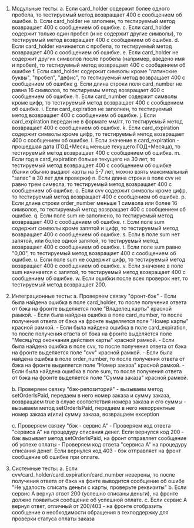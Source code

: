1. Модульные тесты:
	a. Если card_holder содержит более одного пробела, то тестируемый метод возвращает 400 с сообщением об ошибке.
	b. Если card_holder не заполнен, то тестируемый метод возвращает 400 с сообщением об ошибке.
	с. Если card_holder содержит только один пробел (и не содержит другие символы), то тестируемый метод возвращает 400 с сообщением об ошибке.
	d. Если card_holder начинается с пробела, то тестируемый метод возвращает 400 с сообщением об ошибке.
	e. Если card_holder не содержит других символов после пробела (например, введено имя и пробел), то тестируемый метод возвращает 400 с сообщением об ошибке
	f. Если card_holder содержит символы кроме "латинские буквы", "пробел", "дефис", то тестируемый метод возвращает 400 с сообщением об ошибке
	g. Если длина строки поля card_number не равна 16 символов, то тестируемы метод возвращает 400 с сообщением об ошибке.
	h. Если card_number содержит символы кроме цифр, то тестируемый метод возвращает 400 с сообщением об ошибке.
	i. Если card_expiration не заполнен, то тестируемый метод возвращает 400 с сообщением об ошибке.
	j. Если card_expiration передан не в формате мм/гг, то тестируемый метод возвращает 400 с сообщением об ошибке.
	k. Если card_expiration содержит символы кроме цифр, то тестируемый метод возвращает 400 с сообщением об ошибке.
	l. Если значение в card_expiration - прошедшая дата (ГОД+Месяц меньше текущего ГОД+Месяца), то тестируемый метод возвращает 400 с сообщением об ошибке.
	m. Если год в card_expiration больше текущего на 30 лет, то тестируемый метод возвращает 400 с сообщением об ошибке (банки обычно выдают карты на 5-7 лет, можно взять максимальный "запас" в 30 лет для проверки)
	n. Если длина строки в поле cvv не равно трем символа, то тестируемый метод возвращает 400 с сообщением об ошибке.
	o. Если cvv содержит символы кроме цифр, то тестируемый метод возвращает 400 с сообщением об ошибке.
	p. Если длина строки order_number меньше 1 символа или более 16 символов, то тестируемый метод возвращает 400 с сообщением об ошибке.
	q. Если поле sum не заполнено, то тестируемый метод возвращает 400 с сообщением об ошибке.
	r. Если поле sum содержит символы кроме запятой и цифр, то тестируемый метод возвращает 400 с сообщением об ошибке.
	s. Если в поле sum нет запятой, или более одной запятой, то тестируемый метод возвращает 400 с сообщением об ошибке.
	t. Если поле sum равно "0,00", то тестируемый метод возвращает 400 с сообщением об ошибке.
	u. Если поле sum не содержит цифр, то тестируемый метод возвращает 400 с сообщением об ошибке.
	v. Если значение в поле sum начинается с запятой, то тестируемый метод возвращает 400 с сообщением об ошибке.
	w. Если ошибки после всех проверок нет, то тестируемый метод возвращает 200.

2. Интеграционные тесты:
	a. Проверяем связку "фронт-бэк"
		- Если была найдена ошибка в поле card_holder, то после получения ответа от бэка на фронте выделяется поле "Владелец карты" красной рамкой.
		- Если была найдена ошибка в поле card_number, то после получения ответа от бэка на фронте выделяется поле "Номер карты" красной рамкой.
		- Если была найдена ошибка в поле card_expiration, то после получения ответа от бэка на фронте выделяется поле "Месяц/год окончания действия карты" красной рамкой.
		- Если была найдена ошибка в поле cvv, то после получения ответа от бэка на фронте выделяется поле "cvv" красной рамкой.
		- Если была найдена ошибка в поле order_number, то после получения ответа от бэка на фронте выделяется поле "Номер заказа" красной рамкой.
		- Если была найдена ошибка в поле sum, то после получения ответа от бэка на фронте выделяется поле "Сумма заказа" красной рамкой.
		
	b. Проверяем связку "бэк-репозиторий"
		- вызываем метод setOrderIsPaid, передаем в него номер заказа и сумму заказа, возвращаем true в слуае соответствия номера заказа и его суммы
		- вызываем метод setOrderIsPaid, передаем в него некорректные номер заказа и(или) сумму заказа, возвращаем exception
	
	с. Проверяем связку "бэк - сервис А"
		- Проверяем код ответа "сервиса А" на процедуру списания денег. Если вернулся код 200 - бэк вызывает метод setOrderIsPaid, на фронт отправляет сообщение об успехе оплаты
		- Проверяем код ответа "сервиса А" на процедуру списания денег. Если вернулся код 403 - бэк отправляет на фронт сообщение об ошибке при оплате.
		
3. Системные тесты:
	a. Если cvv/card_holder/card_expiration/card_number неверены, то после получения ответа от бэка на фонте выводится сообщение об ошибе "Не удалость списать деньги с карты, проверьте реквизиты"
	b. Если сервис А вернул ответ 200 (успешно списаны деньги), на фронте должно появиться сообщение об успешной оплате.
	с. Если сервис А вернул ответ, отличный от 200/403 - на фронте отобразить сообщение о необходимости обращения в техподдержку для проверки статуса оплаты заказа
	